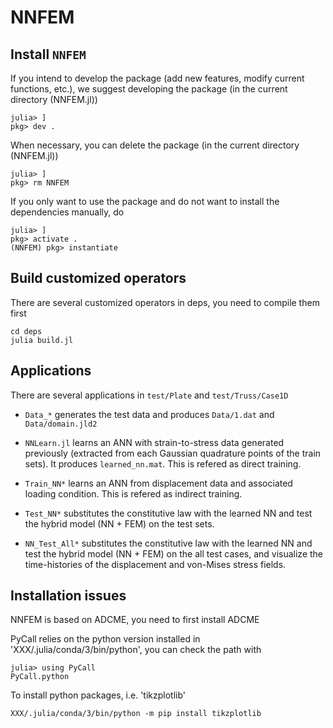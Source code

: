 # NNFEM

## Install `NNFEM`

If you intend to develop the package (add new features, modify current functions, etc.), we suggest developing the package (in the current directory (NNFEM.jl))
```
julia> ]
pkg> dev .
```

When necessary, you can delete the package (in the current directory (NNFEM.jl))
```
julia> ]
pkg> rm NNFEM
```


If you only want to use the package and do not want to install the dependencies manually, do
```
julia> ]
pkg> activate .
(NNFEM) pkg> instantiate
```


## Build customized operators
There are several customized operators in deps, you need to compile them first
```
cd deps
julia build.jl
```


## Applications


There are several applications in `test/Plate` and `test/Truss/Case1D`

* `Data_*` generates the test data and produces `Data/1.dat` and `Data/domain.jld2`

* `NNLearn.jl` learns an ANN with strain-to-stress data generated previously (extracted from each Gaussian quadrature points of the train sets). It produces `learned_nn.mat`. This is refered as direct training.

* `Train_NN*` learns an ANN from displacement data and associated loading condition. This is refered as indirect training.

* `Test_NN*` substitutes the constitutive law with the learned NN and test the hybrid model (NN + FEM) on the test sets.

* `NN_Test_All*` substitutes the constitutive law with the learned NN and test the hybrid model (NN + FEM) on the all test cases, and visualize the time-histories of the displacement and von-Mises stress fields.




## Installation issues


NNFEM is based on ADCME, you need to first install ADCME


PyCall relies on the python version installed in 'XXX/.julia/conda/3/bin/python', you can check the path with

```
julia> using PyCall
PyCall.python
```
To install python packages, i.e. 'tikzplotlib'  
```
XXX/.julia/conda/3/bin/python -m pip install tikzplotlib
```


